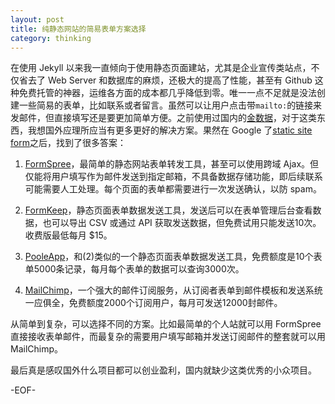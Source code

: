 ```yaml
---
layout: post
title: 纯静态网站的简易表单方案选择
category: thinking
---
```


在使用 Jekyll 以来我一直倾向于使用静态页面建站，尤其是企业宣传类站点，不仅省去了 Web Server 和数据库的麻烦，还极大的提高了性能，甚至有 Github 这种免费托管的神器，运维各方面的成本都几乎降低到零。唯一一点不足就是没法创建一些简易的表单，比如联系或者留言。虽然可以让用户点击带`mailto:`的链接来发邮件，但直接填写还是要更加简单方便。之前使用过国内的[金数据](http://jinshuju.net/)，对于这类东西，我想国外应理所应当有更多更好的解决方案。果然在 Google 了[static site form](http://www.google.com/search?q=static+site+form)之后，找到了很多答案：

1.  [FormSpree](http://formspree.io/)，最简单的静态网站表单转发工具，甚至可以使用跨域 Ajax。但仅能将用户填写作为邮件发送到指定邮箱，不具备数据存储功能，即后续联系可能需要人工处理。每个页面的表单都需要进行一次发送确认，以防 spam。

2.  [FormKeep](https://formkeep.com)，静态页面表单数据发送工具，发送后可以在表单管理后台查看数据，也可以导出 CSV 或通过 API 获取发送数据，但免费试用只能发送10次。收费版最低每月 $15。

3.  [PooleApp](http://pooleapp.com)，和(2)类似的一个静态页面表单数据发送工具，免费额度是10个表单5000条记录，每月每个表单的数据可以查询3000次。

4.  [MailChimp](http://mailchimp.com/)，一个强大的邮件订阅服务，从订阅者表单到邮件模板和发送系统一应俱全，免费额度2000个订阅用户，每月可发送12000封邮件。

从简单到复杂，可以选择不同的方案。比如最简单的个人站就可以用 FormSpree 直接接收表单邮件，而最复杂的需要用户填写邮箱并发送订阅邮件的整套就可以用 MailChimp。

最后真是感叹国外什么项目都可以创业盈利，国内就缺少这类优秀的小众项目。

-EOF-
